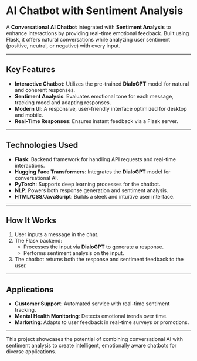 # AI Chatbot with Sentiment Analysis

A **Conversational AI Chatbot** integrated with **Sentiment Analysis** to enhance interactions by providing real-time emotional feedback. Built using Flask, it offers natural conversations while analyzing user sentiment (positive, neutral, or negative) with every input.

---

## Key Features

- **Interactive Chatbot**: Utilizes the pre-trained **DialoGPT** model for natural and coherent responses.
- **Sentiment Analysis**: Evaluates emotional tone for each message, tracking mood and adapting responses.
- **Modern UI**: A responsive, user-friendly interface optimized for desktop and mobile.
- **Real-Time Responses**: Ensures instant feedback via a Flask server.

---

## Technologies Used

- **Flask**: Backend framework for handling API requests and real-time interactions.
- **Hugging Face Transformers**: Integrates the **DialoGPT** model for conversational AI.
- **PyTorch**: Supports deep learning processes for the chatbot.
- **NLP**: Powers both response generation and sentiment analysis.
- **HTML/CSS/JavaScript**: Builds a sleek and intuitive user interface.

---

## How It Works

1. User inputs a message in the chat.
2. The Flask backend:
   - Processes the input via **DialoGPT** to generate a response.
   - Performs sentiment analysis on the input.
3. The chatbot returns both the response and sentiment feedback to the user.

---

## Applications

- **Customer Support**: Automated service with real-time sentiment tracking.
- **Mental Health Monitoring**: Detects emotional trends over time.
- **Marketing**: Adapts to user feedback in real-time surveys or promotions.

---

This project showcases the potential of combining conversational AI with sentiment analysis to create intelligent, emotionally aware chatbots for diverse applications.
